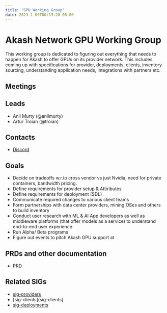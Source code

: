 ```yaml
---
title: "GPU Working Group"
date: 2023-1-09T00:19:20-08:00
---
```


# Akash Network GPU Working Group

This working group is dedicated to figuring out everything that needs to happen for Akash to offer GPUs on its provider network. This includes coming up with specifications for provider, deployments, clients, inventory sourcing, understanding application needs, integrations with partners etc.

## Meetings


## Leads

  - Anil Murty (@anilmurty)
  - Artur Troian (@troian)

## Contacts

- [Discord](https://discord.com/channels/747885925232672829/1067981460461588480)

## Goals

- Decide on tradeoffs w.r.to cross vendor vs just Nvidia, need for private containers, bandwidth pricing.
- Define requirements for provider setup & Attiributes
- Define requirements for deployment (SDL)
- Communicate required changes to various client teams
- Form partnerships with data center providers, mining OSes and others to build inventory
- Conduct user research with ML & AI App developers as well as middleware platforms (that offer models as a service) to understand end-to-end user experience 
- Run Alpha/ Beta programs
- Figure out events to pitch Akash GPU support at


## PRDs and other documentation
- PRD


## Related SIGs

- [sig-providers](sig-providers)
- [sig-clients](sig-clients]
- [sig-deployments](sig-deployments)

